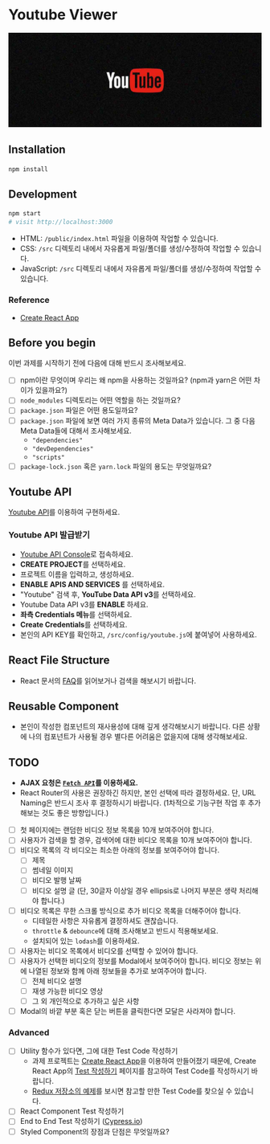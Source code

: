 # Youtube Viewer

![Youtube](/youtube.jpg)

## Installation

```sh
npm install
```

## Development

```sh
npm start
# visit http://localhost:3000
```

- HTML: `/public/index.html` 파일을 이용하여 작업할 수 있습니다.
- CSS: `/src` 디렉토리 내에서 자유롭게 파일/폴더를 생성/수정하여 작업할 수 있습니다.
- JavaScript: `/src` 디렉토리 내에서 자유롭게 파일/폴더를 생성/수정하여 작업할 수 있습니다.

### Reference

- [Create React App](https://github.com/facebook/create-react-app)

## Before you begin

이번 과제를 시작하기 전에 다음에 대해 반드시 조사해보세요.

- [ ] npm이란 무엇이며 우리는 왜 npm을 사용하는 것일까요? (npm과 yarn은 어떤 차이가 있을까요?)
- [ ] `node_modules` 디렉토리는 어떤 역할을 하는 것일까요?
- [ ] `package.json` 파일은 어떤 용도일까요?
- [ ] `package.json` 파일에 보면 여러 가지 종류의 Meta Data가 있습니다. 그 중 다음 Meta Data들에 대해서 조사해보세요.
  - `"dependencies"`
  - `"devDependencies"`
  - `"scripts"`
- [ ] `package-lock.json` 혹은 `yarn.lock` 파일의 용도는 무엇일까요?

## Youtube API

[Youtube API](https://developers.google.com/youtube/v3/docs/search/list)를 이용하여 구현하세요.

### Youtube API 발급받기

- [Youtube API Console](https://console.developers.google.com/)로 접속하세요.
- **CREATE PROJECT**를 선택하세요.
- 프로젝트 이름을 입력하고, 생성하세요.
- **ENABLE APIS AND SERVICES** 를 선택하세요.
- "Youtube" 검색 후, **YouTube Data API v3**를 선택하세요.
- Youtube Data API v3를 **ENABLE** 하세요.
- **좌측 Credentials 메뉴**를 선택하세요.
- **Create Credentials**를 선택하세요.
- 본인의 API KEY를 확인하고, `/src/config/youtube.js`에 붙여넣어 사용하세요.

## React File Structure

- React 문서의 [FAQ](https://reactjs.org/docs/faq-structure.html)를 읽어보거나 검색을 해보시기 바랍니다.

## Reusable Component

- 본인이 작성한 컴포넌트의 재사용성에 대해 깊게 생각해보시기 바랍니다. 다른 상황에 나의 컴포넌트가 사용될 경우 별다른 어려움은 없을지에 대해 생각해보세요.

## TODO

- **AJAX 요청은 [`Fetch API`](https://developer.mozilla.org/en-US/docs/Web/API/Fetch_API)를 이용하세요.**
- React Router의 사용은 권장하긴 하지만, 본인 선택에 따라 결정하세요. 단, URL Naming은 반드시 조사 후 결정하시기 바랍니다. (1차적으로 기능구현 작업 후 추가해보는 것도 좋은 방향입니다.)

* [ ] 첫 페이지에는 랜덤한 비디오 정보 목록을 10개 보여주어야 합니다.
* [ ] 사용자가 검색을 할 경우, 검색어에 대한 비디오 목록을 10개 보여주어야 합니다.
* [ ] 비디오 목록의 각 비디오는 최소한 아래의 정보를 보여주어야 합니다.
  - [ ] 제목
  - [ ] 썸네일 이미지
  - [ ] 비디오 발행 날짜
  - [ ] 비디오 설명 글 (단, 30글자 이상일 경우 ellipsis로 나머지 부분은 생략 처리해야 합니다.)
* [ ] 비디오 목록은 무한 스크롤 방식으로 추가 비디오 목록을 더해주어야 합니다.
  - 디테일한 사항은 자유롭게 결정하셔도 괜찮습니다.
  - `throttle` & `debounce`에 대해 조사해보고 반드시 적용해보세요.
  - 설치되어 있는 `lodash`를 이용하세요.
* [ ] 사용자는 비디오 목록에서 비디오를 선택할 수 있어야 합니다.
* [ ] 사용자가 선택한 비디오의 정보를 Modal에서 보여주어야 합니다. 비디오 정보는 위에 나열된 정보와 함께 아래 정보들을 추가로 보여주어야 합니다.
  - [ ] 전체 비디오 설명
  - [ ] 재생 가능한 비디오 영상
  - [ ] 그 외 개인적으로 추가하고 싶은 사항
* [ ] Modal의 바깥 부분 혹은 닫는 버튼을 클릭한다면 모달은 사라져야 합니다.

### Advanced

- [ ] Utility 함수가 있다면, 그에 대한 Test Code 작성하기
  - 과제 프로젝트는 [Create React App](https://create-react-app.dev/)을 이용하여 만들어졌기 때문에, Create React App의 [Test 작성하기](https://facebook.github.io/create-react-app/docs/running-tests) 페이지를 참고하여 Test Code를 작성하시기 바랍니다.
  - [Redux 저장소의 예제](https://github.com/reduxjs/redux/tree/master/examples/shopping-cart/src)를 보시면 참고할 만한 Test Code를 찾으실 수 있습니다.
- [ ] React Component Test 작성하기
- [ ] End to End Test 작성하기 ([Cypress.io](https://www.cypress.io/))
- [ ] Styled Component의 장점과 단점은 무엇일까요?
